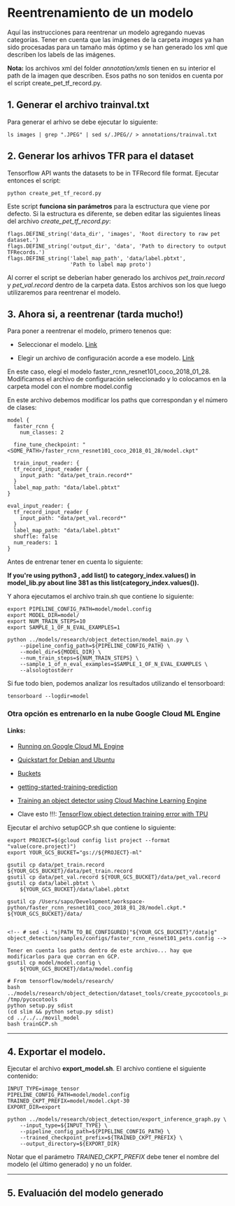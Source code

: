 

# Reentrenamiento de un modelo
Aquí las instrucciones para reentrenar un modelo agregando nuevas categorías.
Tener en cuenta que las imágenes de la carpeta *images* ya han sido procesadas para un tamaño más óptimo y se han generado los xml que describen los labels de las imágenes.

**Nota:** los archivos xml del folder *annotation/xmls* tienen en su interior el path de la imagen que describen. Esos paths no son tenidos en cuenta por el script create_pet_tf_record.py.

## 1. Generar el archivo trainval.txt
Para generar el arhivo se debe ejecutar lo siguiente:

```
ls images | grep ".JPEG" | sed s/.JPEG// > annotations/trainval.txt
```

## 2. Generar los arhivos TFR para el dataset
Tensorflow API wants the datasets to be in TFRecord file format.
Ejecutar entonces el script:

```
python create_pet_tf_record.py
```

Este script **funciona sin parámetros** para la esctructura que viene por defecto. Si la estructura es diferente, se deben editar las siguientes líneas del archivo *create_pet_tf_record.py*:

```
flags.DEFINE_string('data_dir', 'images', 'Root directory to raw pet dataset.')
flags.DEFINE_string('output_dir', 'data', 'Path to directory to output TFRecords.')
flags.DEFINE_string('label_map_path', 'data/label.pbtxt',
                    'Path to label map proto')
```

Al correr el script se deberían haber generado los archivos *pet_train.record* y *pet_val.record* dentro de la carpeta data. Estos archivos son los que luego utilizaremos para reentrenar el modelo.

## 3. Ahora si, a reentrenar (tarda mucho!)


Para poner a reentrenar el modelo, primero tenenos que:
* Seleccionar el modelo. [Link](https://github.com/tensorflow/models/blob/master/research/object_detection/g3doc/detection_model_zoo.md)

* Elegir un archivo de configuración acorde a ese modelo. [Link](https://github.com/tensorflow/models/tree/master/research/object_detection/samples/configs)

En este caso, elegí el modelo faster_rcnn_resnet101_coco_2018_01_28.
Modificamos el archivo de configuración seleccionado y lo colocamos en la carpeta model con el nombre model.config

En este archivo debemos modificar los paths que correspondan y el número de clases:

```
model {
  faster_rcnn {
    num_classes: 2
```


```
  fine_tune_checkpoint: "<SOME_PATH>/faster_rcnn_resnet101_coco_2018_01_28/model.ckpt"
```

```
  train_input_reader: {
  tf_record_input_reader {
    input_path: "data/pet_train.record*"
  }
  label_map_path: "data/label.pbtxt"
}
```

```
eval_input_reader: {
  tf_record_input_reader {
    input_path: "data/pet_val.record*"
  }
  label_map_path: "data/label.pbtxt"
  shuffle: false
  num_readers: 1
}
```

Antes de entrenar tener en cuenta lo siguiente:

**If you're using python3 , add list() to category_index.values() in model_lib.py about line 381 as this list(category_index.values()).**



Y ahora ejecutamos el archivo train.sh que contiene lo siguiente:

```
export PIPELINE_CONFIG_PATH=model/model.config
export MODEL_DIR=model/
export NUM_TRAIN_STEPS=10
export SAMPLE_1_OF_N_EVAL_EXAMPLES=1

python ../models/research/object_detection/model_main.py \
    --pipeline_config_path=${PIPELINE_CONFIG_PATH} \
    --model_dir=${MODEL_DIR} \
    --num_train_steps=${NUM_TRAIN_STEPS} \
    --sample_1_of_n_eval_examples=$SAMPLE_1_OF_N_EVAL_EXAMPLES \
    --alsologtostderr
```

Si fue todo bien, podemos analizar los resultados utilizando el tensorboard:

```
tensorboard --logdir=model 
```

### Otra opción es entrenarlo en la nube Google Cloud ML Engine


#### Links:

* [Running on Google Cloud ML Engine](https://github.com/tensorflow/models/blob/master/research/object_detection/g3doc/running_on_cloud.md)

* [Quickstart for Debian and Ubuntu](https://cloud.google.com/sdk/docs/quickstart-debian-ubuntu)

* [Buckets](https://cloud.google.com/storage/docs/creating-buckets)

* [getting-started-training-prediction](https://cloud.google.com/ml-engine/docs/tensorflow/getting-started-training-prediction)

* [Training an object detector using Cloud Machine Learning Engine](https://cloud.google.com/blog/products/gcp/training-an-object-detector-using-cloud-machine-learning-engine)

* Clave esto !!!:
[TensorFlow object detection training error with TPU](https://stackoverflow.com/questions/51430391/tensorflow-object-detection-training-error-with-tpu)


Ejecutar el archivo setupGCP.sh que contiene lo siguiente:

```
export PROJECT=$(gcloud config list project --format "value(core.project)")
export YOUR_GCS_BUCKET="gs://${PROJECT}-ml"

gsutil cp data/pet_train.record ${YOUR_GCS_BUCKET}/data/pet_train.record
gsutil cp data/pet_val.record ${YOUR_GCS_BUCKET}/data/pet_val.record
gsutil cp data/label.pbtxt \
    ${YOUR_GCS_BUCKET}/data/label.pbtxt

gsutil cp /Users/sapo/Development/workspace-python/faster_rcnn_resnet101_coco_2018_01_28/model.ckpt.* ${YOUR_GCS_BUCKET}/data/


<!-- # sed -i "s|PATH_TO_BE_CONFIGURED|"${YOUR_GCS_BUCKET}"/data|g" object_detection/samples/configs/faster_rcnn_resnet101_pets.config -->

Tener en cuenta los paths dentro de este archivo... hay que modificarlos para que corran en GCP.
gsutil cp model/model.config \
    ${YOUR_GCS_BUCKET}/data/model.config
```


```
# From tensorflow/models/research/
bash ../models/research/object_detection/dataset_tools/create_pycocotools_package.sh /tmp/pycocotools
python setup.py sdist
(cd slim && python setup.py sdist)
cd ../../../movil_model
bash trainGCP.sh
```

<hr>

## 4. Exportar el modelo.

Ejecutar el archivo **export_model.sh**. 
El archivo contiene el siguiente contenido:

```
INPUT_TYPE=image_tensor
PIPELINE_CONFIG_PATH=model/model.config
TRAINED_CKPT_PREFIX=model/model.ckpt-30
EXPORT_DIR=export

python ../models/research/object_detection/export_inference_graph.py \
    --input_type=${INPUT_TYPE} \
    --pipeline_config_path=${PIPELINE_CONFIG_PATH} \
    --trained_checkpoint_prefix=${TRAINED_CKPT_PREFIX} \
    --output_directory=${EXPORT_DIR}
```
Notar que el parámetro *TRAINED_CKPT_PREFIX* debe tener el nombre del modelo (el último generado) y no un folder.


<hr>

## 5. Evaluación del modelo generado


